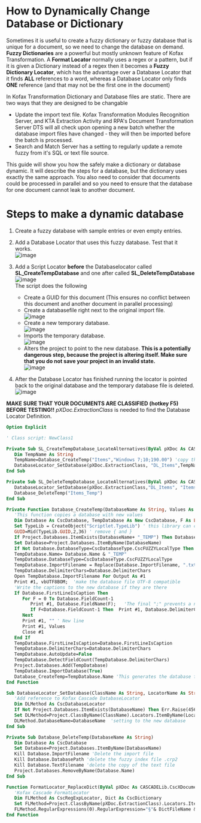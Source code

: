 # How to Dynamically Change Database or Dictionary 
Sometimes it is useful to create a fuzzy dictionary or fuzzy database that is unique for a document, so we need to change the database on demand.  
**Fuzzy Dictionaries** are a powerful but mostly unknown feature of Kofax Transformation. A **Format Locator** normally uses a regex or a pattern, but if it is given a Dictionary instead of a regex then it becomes a **Fuzzy Dictionary Locator**, which has the advantage over a Database Locator that it finds **ALL** references to a word, whereas a Database Locator only finds **ONE** reference (and that may not be the first one in the document)

In Kofax Transformation Dictionary and Database files are static. There are two ways that they are designed to be changable
* Update the import text file. Kofax Transformation Modules Recognition Server, and KTA Extraction Activity and RPA's Document Transformation Server DTS will all check upon opening a new batch whether the database import files have changed - they will then be imported before the batch is processed.
* Search and Match Server has a setting to regularly update a remote fuzzy from it's SQL or text file source.  

This guide will show you how the safely make a dictionary or database dynamic. It will describe the steps for a database, but the dictionary uses exactly the same approach.
You also need to consider that documents could be processed in parallel and so you need to ensure that the database for one document cannot leak to another document.  
# Steps to make a dynamic database
1. Create a fuzzy database with sample entries or even empty entries.
2. Add a Database Locator that uses this fuzzy database. Test that it works.  
![image](https://user-images.githubusercontent.com/47416964/86799502-4be00a00-c072-11ea-9600-1d38594002a5.png)
3. Add a Script Locator **before** the Databaselocator called **SL_CreateTempDatabase** and one after called **SL_DeleteTempDatabase**  
![image](https://user-images.githubusercontent.com/47416964/86799350-23f0a680-c072-11ea-844e-88049549d62a.png)  
The script does the following
   * Create a GUID for this document (This ensures no conflict between this document and another document in parallel processing)
   * Create a databasefile right next to the original import file.  
![image](https://user-images.githubusercontent.com/47416964/86799639-75009a80-c072-11ea-9216-0980f960f124.png)  
   * Create a new temporary database.  
   ![image](https://user-images.githubusercontent.com/47416964/86799707-85b11080-c072-11ea-98a4-59997f11e663.png)  
   * Imports the temporary database.  
   ![image](https://user-images.githubusercontent.com/47416964/86799768-96fa1d00-c072-11ea-810a-aa7cab72b928.png)  
   * Alters the project to point to the new database. **This is a potentially dangerous step, because the project is altering itself. Make sure that you do not save your project in an invalid state.**  
   ![image](https://user-images.githubusercontent.com/47416964/86799829-a8432980-c072-11ea-9def-81964c59a260.png)

4. After the Database Locator has finished running the locator is pointed back to the original database and the temporary database file is deleted.  
![image](https://user-images.githubusercontent.com/47416964/86799873-b5f8af00-c072-11ea-9818-6010fe4418d6.png)

**MAKE SURE THAT YOUR DOCUMENTS ARE CLASSIFIED (hotkey F5) BEFORE TESTING!!** *pXDoc.ExtractionClass* is needed to find the Database Locator Definition.
```vb
Option Explicit

' Class script: NewClass1

Private Sub SL_CreateTempDatabase_LocateAlternatives(ByVal pXDoc As CASCADELib.CscXDocument, ByVal pLocator As CASCADELib.CscXDocField)
   Dim TempName As String
   TempName=Database_CreateTemp("Items","Windows 7;10;190.00") 'copy the format of a database, but give it new content
   DatabaseLocator_SetDatabase(pXDoc.ExtractionClass, "DL_Items",TempName) 'Point the database locator at the new database
End Sub

Private Sub SL_DeleteTempDatabase_LocateAlternatives(ByVal pXDoc As CASCADELib.CscXDocument, ByVal pLocator As CASCADELib.CscXDocField)
   DatabaseLocator_SetDatabase(pXDoc.ExtractionClass,"DL_Items", "Items") 'point the database locator back to the default database
   Database_DeleteTemp("Items_Temp")
End Sub

Private Function Database_CreateTemp(DatabaseName As String, Values As String) As String
   'This function copies a database with new values
   Dim Database As CscDatabase, TempDatabase As New CscDatabase, F As Long, TypeLib As Object, GUID As String
   Set TypeLib = CreateObject("Scriptlet.TypeLib") ' this library can create GUIDs
   GUID=Mid(TypeLib.GUID,2,36) ' remove { and }
   If Project.Databases.ItemExists(DatabaseName+ "_TEMP") Then Database_DeleteTemp(DatabaseName) 'clean up old temp database if it's there
   Set Database=Project.Databases.ItemByName(DatabaseName)
   If Not Database.DatabaseType=CscDatabaseType.CscFUZZYLocalType Then Err.Raise(487,,"Database '" & Database.Name & "' must be a fuzzy local database!")
   TempDatabase.Name= Database.Name & "_TEMP"
   TempDatabase.DatabaseType=CscDatabaseType.CscFUZZYLocalType
   TempDatabase.ImportFilename = Replace(Database.ImportFilename, ".txt", "_" & GUID & ".txt")
   TempDatabase.DelimiterChars=Database.DelimiterChars
   Open TempDatabase.ImportFilename For Output As #1
   Print #1, vbUTF8BOM;  'make the database file UTF-8 compatible
   'Write the captions to the new database if they are there
   If Database.FirstLineIsCaption Then
      For F = 0 To Database.FieldCount-1
         Print #1, Database.FieldName(F);   'The final ";" prevents a newline being printed
         If F<Database.FieldCount-1 Then  Print #1, Database.DelimiterChars ; 'print a delimiter between the columns
      Next
      Print #1, "" ' New line
      Print #1, Values
      Close #1
   End If
   TempDatabase.FirstLineIsCaption=Database.FirstLineIsCaption
   TempDatabase.DelimiterChars=Database.DelimiterChars
   TempDatabase.AutoUpdate=False
   TempDatabase.DetectFieldCount(TempDatabase.DelimiterChars)
   Project.Databases.Add(TempDatabase)
   TempDatabase.ImportDatabase(True)
   Database_CreateTemp=TempDatabase.Name 'This generates the database file (just a copy of the import file) and the fuzzy index file (.crp2)
End Function

Sub DatabaseLocator_SetDatabase(ClassName As String, LocatorName As String, DatabaseName As String)
   'Add reference to Kofax Cascade DatabaseLocator
   Dim DLMethod As CscDatabaseLocator
   If Not Project.Databases.ItemExists(DatabaseName) Then Err.Raise(456,,"Database '" & DatabaseName & "' doesn't exist!")
   Set DLMethod=Project.ClassByName(ClassName).Locators.ItemByName(LocatorName).LocatorMethod
   DLMethod.DatabaseName=DatabaseName  'setting to the new database
End Sub

Private Sub Database_DeleteTemp(DatabaseName As String)
   Dim Database As CscDatabase
   Set Database=Project.Databases.ItemByName(DatabaseName)
   Kill Database.ImportFilename 'Delete the import file
   Kill Database.DatabasePath 'delete the fuzzy index file .crp2
   Kill Database.TextFilename 'delete the copy of the text file
   Project.Databases.RemoveByName(Database.Name)
End Sub

Function FormatLocator_ReplaceDict(ByVal pXDoc As CASCADELib.CscXDocument,LocatorName As String,DictFileName As String) As String
   'Kofax Cascade FormatLocator
   Dim FLMethod As CscRegExpLocator, Dict As CscDictionary
   Set FLMethod=Project.ClassByName(pXDoc.ExtractionClass).Locators.ItemByName(LocatorName).LocatorMethod
   FLMethod.RegularExpressions(0).RegularExpression="§"& DictFileName & "§"
End Function
```


